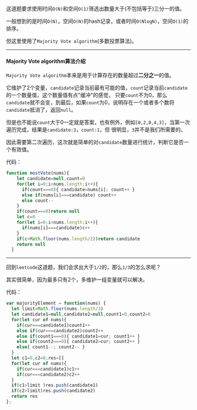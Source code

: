 这道题要求使用时间`O(N)`和空间`O(1)`筛选出数量大于(不包括等于)三分一的值。

一般想到的是时间`O(N)`，空间`O(N)`的hash记录，或者时间`O(NlogN)`，空间`O(1)`的排序。

但这里使用了`Majority Vote algorithm`(多数投票算法)。

-----

#### Majority Vote algorithm算法介绍

`Majority Vote algorithm`本来是用于计算存在的数量超过**二分之一**的值。

它维护了2个变量，`candidate`记录当前最有可能的值，`count`记录当前`candidate`的一个数量值，这个数量值有点"缓冲"的感觉，
只要`count`不为0，那么`candidate`就不会变，到最后，如果`count`为0，说明存在一个或者多个数将`candidate`抵消了，返回`null`。

但是也不能说`count`大于0一定就是答案，也有例外，例如`[0,2,0,4,3]`，当第一次遍历完成，结果是`candidate:3`，`count:1`，但
很明显，`3`并不是我们所需要的。

因此需要第二次遍历，这次就是简单的对`candidate`数量进行统计，判断它是否一个有效值。

代码：
```js
function mostVote(nums){
    let candidate=null,count=0
    for(let i=0;i<nums.length;i++){
      if(count===0){ candidate=nums[i]; count++ }
      else if(nums[i]===candidate) count++
      else count--
    }
    if(count===0)return null
    let c=0
    for(let i=0;i<nums.length;i++){
      if(nums[i]===candidate)c++
    }
    if(c>Math.floor(nums.length/2))return candidate
    return null
  }
```

----

回到`leetcode`这道题，我们会求出大于`1/2`的，那么`1/3`的怎么求呢？

其实很简单，因为最多只有2个，多维护一组变量就可以解决。

代码：
```js
var majorityElement = function(nums) {
  let limit=Math.floor(nums.length/3)
  let candidate1=null,candidate2=null,count1=0,count2=0
  for(let cur of nums){
    if(cur===candidate1)count1++
    else if(cur===candidate2)count2++
    else if(count1===0){ candidate1=cur; count1++ }
    else if(count2===0){ candidate2=cur; count2++ }
    else{ count1--; count2-- }
  }
  let c1=0,c2=0,res=[]
  for(let cur of nums){
    if(cur===candidate1)c1++
    if(cur===candidate2)c2++
  }
  if(c1>limit )res.push(candidate1)
  if(c2>limit)res.push(candidate2)
  return res
};
```